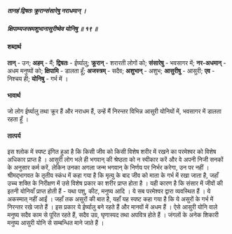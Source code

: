 ##### तानहं द्विषतः क्रूरान्संसारेषु नराधमान् ।
##### क्षिपाम्यजस्रमशुभानासुरीष्वेव योनिषु ॥ १९ ॥

#### शब्दार्थ

**तान्** - उन; **अहम्** - मैं; **द्विषतः** - ईर्ष्यालु; **क्रूरान्** - शरारती लोगों को; **संसारेषु** - भवसागर में; **नर-अधमान्** - अधम मनुष्यों को; **क्षिपामि** - डालता हूँ; **अजस्त्रम्** - सदैव; **अशुभान्** - अशुभ; **आसुरीषु** - आसुरी; **एव** - निश्चय ही; **योनिषु** - गर्भ में ।

#### भावार्थ

जो लोग ईर्ष्यालु तथा क्रूर हैं और नराधम हैं, उन्हें मैं निरन्तर विभिन्न आसुरी योनियों में, भवसागर में डालता रहता हूँ ।

#### तात्पर्य

इस श्लोक में स्पष्ट इंगित हुआ है कि किसी जीव को किसी विशेष शरीर में रखने का परमेश्वर को विशेष अधिकार प्राप्त है । आसुरी लोग भले ही भगवान् की श्रेष्ठता को न स्वीकार करें और वे अपनी निजी सनकों के अनुसार कर्म करें, लेकिन उनका अगला जन्म भगवान् के निर्णय पर निर्भर करेगा, उन पर नहीं । श्रीमद्भागवत के तृतीय स्कंध में कहा गया है कि मृत्यु के बाद जीव को माता के गर्भ में रखा जाता है, जहाँ उच्च शक्ति के निरीक्षण में उसे विशेष प्रकार का शरीर प्राप्त होता है । यही कारण है कि संसार में जीवों की इतनी योनियाँ प्राप्त होती हैं - यथा पशु, कीट, मनुष्य आदि । ये सब परमेश्वर द्वारा व्यवस्थित हैं । ये अकस्मात् नहीं आईं । जहाँ तक असुरों की बात है, यहाँ यह स्पष्ट कहा गया है कि ये असुरों के गर्भ में निरन्तर रखे जाते हैं । इस प्रकार ये ईर्ष्यालु बने रहते हैं और मानवों में अधम हैं । ऐसे आसुरी योनि वाले मनुष्य सदैव काम से पूरित रहते हैं, सदैव उग्र, घृणास्पद तथा अपवित्र होते हैं । जंगलों के अनेक शिकारी मनुष्य आसुरी योनि से सम्बन्धित माने जाते हैं ।